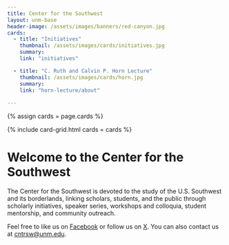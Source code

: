 ```yaml
---
title: Center for the Southwest
layout: unm-base
header-image: /assets/images/banners/red-canyon.jpg
cards: 
  - title: "Initiatives"
    thumbnail: /assets/images/cards/initiatives.jpg
    summary: 
    link: "initiatives"

  - title: "C. Ruth and Calvin P. Horn Lecture"
    thumbnail: /assets/images/cards/horn.jpg
    summary: 
    link: "horn-lecture/about"
    
---
```


{% assign cards = page.cards %}

{% include card-grid.html 
cards = cards 
%}




# Welcome to the Center for the Southwest

The Center for the Southwest is devoted to the study of the U.S. Southwest and its borderlands, linking scholars, students, and the public through scholarly initiatives, speaker series, workshops and colloquia, student mentorship, and community outreach.

Feel free to like us on [Facebook](https://www.facebook.com/centerforthesouthwest) or follow us on [X](https://twitter.com/CntrSW). You can also contact us at [cntrsw@unm.edu](mailto:cntrsw@unm.edu).

